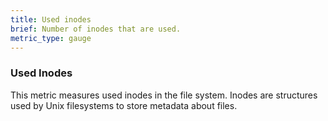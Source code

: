 ```yaml
---
title: Used inodes
brief: Number of inodes that are used.
metric_type: gauge
---
```

### Used Inodes

This metric measures used inodes in the file system.  Inodes are structures used by Unix filesystems to store metadata about files.
